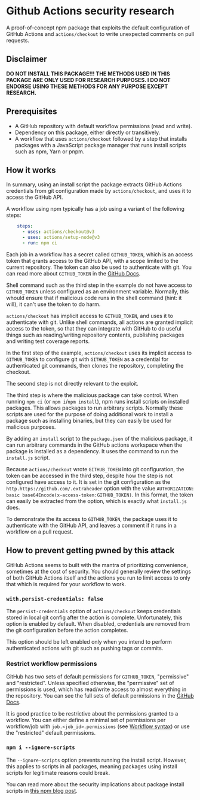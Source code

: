 # Github Actions security research

A proof-of-concept npm package that exploits the default configuration of GitHub Actions and `actions/checkout` to write unexpected comments on pull requests.

## Disclaimer

**DO NOT INSTALL THIS PACKAGE!!! THE METHODS USED IN THIS PACKAGE ARE ONLY USED FOR RESEARCH PURPOSES. I DO NOT ENDORSE USING THESE METHODS FOR ANY PURPOSE EXCEPT RESEARCH.**

## Prerequisites

- A GitHub repository with default workflow permissions (read and write).
- Dependency on this package, either directly or transitively.
- A workflow that uses `actions/checkout` followed by a step that installs packages with a JavaScript package manager that runs install scripts such as npm, Yarn or pnpm.

## How it works

In summary, using an install script the package extracts GitHub Actions credentials from git configuration made by `actions/checkout`, and uses it to access the GitHub API.

A workflow using npm typically has a job using a variant of the following steps:

```yaml
    steps:
      - uses: actions/checkout@v3
      - uses: actions/setup-node@v3
      - run: npm ci
```

Each job in a workflow has a secret called `GITHUB_TOKEN`, which is an access token that grants access to the GitHub API, with a scope limited to the current repository. The token can also be used to authenticate with git. You can read more about `GITHUB_TOKEN` in the [GitHub Docs](https://docs.github.com/en/actions/security-guides/automatic-token-authentication).

Shell command such as the third step in the example do not have access to `GITHUB_TOKEN` unless configured as an environment variable. Normally, this whould ensure that if malicious code runs in the shell command (hint: it will), it can't use the token to do harm. 

`actions/checkout` has implicit access to `GITHUB_TOKEN`, and uses it to authenticate with git. Unlike shell commands, all actions are granted implicit access to the token, so that they can integrate with GitHub to do useful things such as reading/writing repository contents, publishing packages and writing test coverage reports.

In the first step of the example, `actions/checkout` uses its implicit access to `GITHUB_TOKEN` to configure git with `GITHUB_TOKEN` as a credential for authenticated git commands, then clones the repository, completing the checkout.

The second step is not directly relevant to the exploit.

The third step is where the malicious package can take control. When running `npm ci` (or `npm i`/`npm install`), npm runs install scripts on installed packages. This allows packages to run arbitrary scripts. Normally these scripts are used for the purpose of doing additional work to install a package such as installing binaries, but they can easily be used for malicious purposes.

By adding an `install` script to the `package.json` of the malicious package, it can run arbitrary commands in the GitHub actions workspace when the package is installed as a dependency. It uses the command to run the `install.js` script.

Because `actions/checkout` wrote `GITHUB_TOKEN` into git configuration, the token can be accessed in the third step, despite how the step is not configured have access to it. It is set in the git configuration as the `http.https://github.com/.extraheader` option with the value `AUTHORIZATION: basic base64Encode(x-access-token:GITHUB_TOKEN)`. In this format, the token can easily be extracted from the option, which is exactly what `install.js` does.

To demonstrate the its access to `GITHUB_TOKEN`, the package uses it to authenticate with the GitHub API, and leaves a comment if it runs in a workflow on a pull request.

## How to prevent getting pwned by this attack

GitHub Actions seems to built with the mantra of prioritizing convenience, sometimes at the cost of security. You should generally review the settings of both GitHub Actions itself and the actions you run to limit access to only that which is required for your workflow to work.

### `with.persist-credentials: false`

The `persist-credentials` option of `actions/checkout` keeps credentials stored in local git config after the action is complete. Unfortunately, this option is enabled by default. When disabled, credentials are removed from the git configuration before the action completes.

This option should be left enabled only when you intend to perform authenticated actions with git such as pushing tags or commits.

### Restrict workflow permissions

GitHub has two sets of default permissions for `GITHUB_TOKEN`, "permissive" and "restricted". Unless specified otherwise, the "permissive" set of permissions is used, which has read/write access to almost everything in the repository. You can see the full sets of default permissions in the [GitHub Docs](https://docs.github.com/en/actions/security-guides/automatic-token-authentication#permissions-for-the-github_token).

It is good practice to be restrictive about the permissions granted to a workflow. You can either define a minimal set of permissions per workflow/job with `job.<job_id>.permissions` (see [Workflow syntax](https://docs.github.com/en/actions/using-workflows/workflow-syntax-for-github-actions#jobsjob_idpermissions)) or use the "restricted" default permissions.

### `npm i --ignore-scripts`

The `--ignore-scripts` option prevents running the install script. However, this applies to scripts in all packages, meaning packages using install scripts for legitimate reasons could break.

You can read more about the security implications about package install scripts in [this npm blog post](https://blog.npmjs.org/post/141702881055/package-install-scripts-vulnerability).
